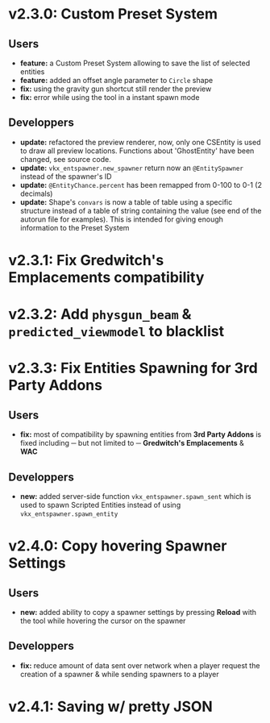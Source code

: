 # v2.3.0: Custom Preset System
## Users
+ **feature:** a Custom Preset System allowing to save the list of selected entities
+ **feature:** added an offset angle parameter to `Circle` shape
+ **fix:** using the gravity gun shortcut still render the preview 
+ **fix:** error while using the tool in a instant spawn mode 

## Developpers
+ **update:** refactored the preview renderer, now, only one CSEntity is used to draw all preview locations. Functions about 'GhostEntity' have been changed, see source code.
+ **update:** `vkx_entspawner.new_spawner` return now an `@EntitySpawner` instead of the spawner's ID
+ **update:** `@EntityChance.percent` has been remapped from 0-100 to 0-1 (2 decimals) 
+ **update:** Shape's `convars` is now a table of table using a specific structure instead of a table of string containing the value (see end of the autorun file for examples). This is intended for giving enough information to the Preset System 

# v2.3.1: Fix Gredwitch's Emplacements compatibility
# v2.3.2: Add `physgun_beam` & `predicted_viewmodel` to blacklist
# v2.3.3: Fix Entities Spawning for 3rd Party Addons
## Users
+ **fix:** most of compatibility by spawning entities from **3rd Party Addons** is fixed including ─ but not limited to ─ **Gredwitch's Emplacements** & **WAC**

## Developpers
+ **new:** added server-side function `vkx_entspawner.spawn_sent` which is used to spawn Scripted Entities instead of using `vkx_entspawner.spawn_entity` 
# v2.4.0: Copy hovering Spawner Settings
## Users
+ **new:** added ability to copy a spawner settings by pressing **Reload** with the tool while hovering the cursor on the spawner
## Developpers
+ **fix:** reduce amount of data sent over network when a player request the creation of a spawner & while sending spawners to a player
# v2.4.1: Saving w/ pretty JSON